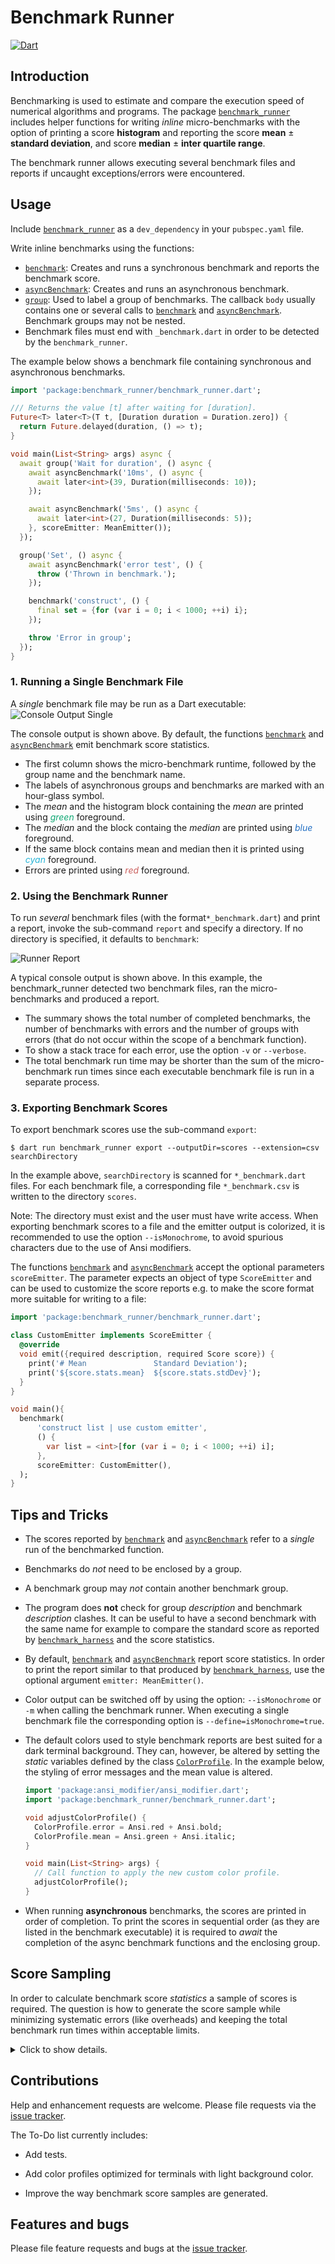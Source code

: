# Benchmark Runner
[![Dart](https://github.com/simphotonics/benchmark_runner/actions/workflows/dart.yml/badge.svg)](https://github.com/simphotonics/benchmark_runner/actions/workflows/dart.yml)


## Introduction

Benchmarking is used to estimate and compare the execution speed of
numerical algorithms and programs.
The package [`benchmark_runner`][benchmark_runner] includes helper
functions for writing *inline* micro-benchmarks with the option of
printing a score **histogram** and reporting the score **mean** &#177;
**standard deviation**, and score **median** &#177; **inter quartile range**.

The benchmark runner allows executing several benchmark files and reports if
uncaught exceptions/errors were encountered.

## Usage

Include [`benchmark_runner`][benchmark_runner] as a `dev_dependency`
 in your `pubspec.yaml` file.

Write inline benchmarks using the functions:
 * [`benchmark`][benchmark]: Creates and runs a synchronous benchmark and
   reports the benchmark score.
 * [`asyncBenchmark`][asyncBenchmark]: Creates and runs an
   asynchronous benchmark.
 * [`group`][group]: Used to label a group of benchmarks.
   The callback `body` usually contains one or several calls to
   [`benchmark`][benchmark] and [`asyncBenchmark`][asyncBenchmark].
   Benchmark groups may not be nested.
 * Benchmark files must end with `_benchmark.dart` in order to be detected
   by the `benchmark_runner`.

 The example below shows a benchmark file containing synchronous and
 asynchronous benchmarks.

  ```Dart
  import 'package:benchmark_runner/benchmark_runner.dart';

  /// Returns the value [t] after waiting for [duration].
  Future<T> later<T>(T t, [Duration duration = Duration.zero]) {
    return Future.delayed(duration, () => t);
  }

  void main(List<String> args) async {
    await group('Wait for duration', () async {
      await asyncBenchmark('10ms', () async {
        await later<int>(39, Duration(milliseconds: 10));
      });

      await asyncBenchmark('5ms', () async {
        await later<int>(27, Duration(milliseconds: 5));
      }, scoreEmitter: MeanEmitter());
    });

    group('Set', () async {
      await asyncBenchmark('error test', () {
        throw ('Thrown in benchmark.');
      });

      benchmark('construct', () {
        final set = {for (var i = 0; i < 1000; ++i) i};
      });

      throw 'Error in group';
    });
  }

  ```
### 1. Running a Single Benchmark File
A *single* benchmark file may be run as a Dart executable:
![Console Output Single](https://raw.githubusercontent.com/simphotonics/benchmark_runner/main/images/single_report.png)

The console output is shown above. By default,
the functions [`benchmark`][benchmark] and
[`asyncBenchmark`][asyncBenchmark]
emit benchmark score statistics.
* The first column shows the micro-benchmark runtime, followed by the group
  name and the benchmark name.
* The labels of asynchronous groups and benchmarks are marked with an hour-glass
symbol.
* The *mean* and the histogram block containing the *mean*
are printed using <span style="color:#11A874">*green*</span> foreground.
* The *median* and the block containg the *median* are printed
using <span style="color:#2370C4">*blue*</span> foreground.
* If the same block contains mean and median then it is printed
using <span style="color:#28B5D7">*cyan*</span> foreground.
* Errors are printed using <span style="color:#CB605E"> *red* </span> foreground.

### 2. Using the Benchmark Runner
To run *several* benchmark files (with the format`*_benchmark.dart`)
and print a report, invoke the sub-command `report` and specify a directory.
If no directory is specified, it defaults to `benchmark`:

![Runner Report](https://raw.githubusercontent.com/simphotonics/benchmark_runner/main/images/runner_report.png)

A typical console output is shown above. In this example, the benchmark_runner
detected two benchmark files, ran the micro-benchmarks and produced a report.

* The summary shows the total number of completed benchmarks, the number of
benchmarks with errors and the number of groups with errors (that do not
occur within the scope of a benchmark function).
* To show a stack trace for each error, use the option ``-v`` or `--verbose`.
* The total benchmark run time may be shorter than the sum of the
micro-benchmark run times since each executable benchmark file is run in
a separate process.

### 3. Exporting Benchmark Scores

To export benchmark scores use the sub-command `export`:
```
$ dart run benchmark_runner export --outputDir=scores --extension=csv searchDirectory
```
In the example above, `searchDirectory` is scanned for `*_benchmark.dart`
files. For each benchmark file, a corresponding file `*_benchmark.csv` is
written to the directory `scores`.

Note: The directory must exist and the user
must have write access. When exporting benchmark scores to a file
and the emitter output is colorized,
it is recommended to use the option `--isMonochrome`, to
avoid spurious characters due to the use of Ansi modifiers.

The functions [`benchmark`][benchmark] and
[`asyncBenchmark`][asyncBenchmark] accept the optional parameters `scoreEmitter`.
The parameter expects an object of type `ScoreEmitter` and
can be used to customize the score reports e.g.
to make the score format more suitable for writing to a file:

```Dart
import 'package:benchmark_runner/benchmark_runner.dart';

class CustomEmitter implements ScoreEmitter {
  @override
  void emit({required description, required Score score}) {
    print('# Mean               Standard Deviation');
    print('${score.stats.mean}  ${score.stats.stdDev}');
  }
}

void main(){
  benchmark(
      'construct list | use custom emitter',
      () {
        var list = <int>[for (var i = 0; i < 1000; ++i) i];
      },
      scoreEmitter: CustomEmitter(),
  );
}
```

## Tips and Tricks

- The scores reported by [`benchmark`][benchmark] and
[`asyncBenchmark`][asyncBenchmark]
refer to a *single* run of the benchmarked function.

- Benchmarks do *not* need to be enclosed by a group.

- A benchmark group may *not* contain another benchmark group.

- The program does **not** check for group *description*
and benchmark *description* clashes. It can be useful to have a second
benchmark with the same name for example to compare the standard score
as reported by [`benchmark_harness`][benchmark_harness] and the
score statistics.

- By default, [`benchmark`][benchmark] and
[`asyncBenchmark`][asyncBenchmark] report score statistics. In order to print
the report similar to that produced by
[`benchmark_harness`][benchmark_harness], use the
optional argument `emitter: MeanEmitter()`.

- Color output can be switched off by using the option: `--isMonochrome` or `-m`
when calling the benchmark runner. When executing a single benchmark file the
corresponding option is `--define=isMonochrome=true`.

- The default colors used to style benchmark reports are best suited
for a dark terminal background.
They can, however, be altered by setting the *static* variables defined by
the class [`ColorProfile`][ColorProfile]. In the example below, the styling of
error messages and the mean value is altered.
  ```Dart
  import 'package:ansi_modifier/ansi_modifier.dart';
  import 'package:benchmark_runner/benchmark_runner.dart';

  void adjustColorProfile() {
    ColorProfile.error = Ansi.red + Ansi.bold;
    ColorProfile.mean = Ansi.green + Ansi.italic;
  }

  void main(List<String> args) {
    // Call function to apply the new custom color profile.
    adjustColorProfile();
  }
  ```

- When running **asynchronous** benchmarks, the scores are printed in order of
completion. To print the scores in sequential order (as they are listed in the
benchmark executable) it is required to *await* the completion
of the async benchmark functions and
the enclosing group.
## Score Sampling

In order to calculate benchmark score *statistics* a sample of scores is
required. The question is how to generate the score sample while minimizing
systematic errors (like overheads) and keeping the
total benchmark run times within acceptable limits.

<details> <summary> Click to show details. </summary>

In a first step, benchmark scores are estimated using the
functions [`estimate`][estimate]
or [`estimateAsync`][estimateAsync]. The function [`BenchmarkHelper.sampleSize`][sampleSize]
uses the score estimate to determine the sample size and the number of inner
iterations (for short run times each sample entry is averaged).

### 1. Default Sampling Method
The graph below shows the sample size (orange curve) as calculated by the function
[`BenchmarkHelper.sampleSize`][sampleSize] (the of the list containing the
benchmark scores).

The green curve shows the lower limit of the total microbenchmark duration
in microseconds.

![Sample Size](https://raw.githubusercontent.com/simphotonics/benchmark_runner/main/images/sample_size.png)

For short run times below 1 microsecond each score sample is generated
using the functions [`measure`][measure] or the equivalent
asynchronous method [`measureAsync`][measureAsync]. The cyan curve shows
approx. over how many runs a score entry is averaged.

### 2. Custom Sampling Method
The parameter `sampleSize` of the functions [`benchmark`][benchmark] and
[`asyncBenchmark`][asyncBenchmark]  can be used to specify the lenght of the score
sample list and the number of inner iterations used to generate each entry.

To customize the score sampling process, without having to specify the parameter
`sampleSize` for each call of [`benchmark`][benchmark] and
[`asyncBenchmark`][asyncBenchmark], the static function
[`BenchmarkHelper.sampleSize`][sampleSize] can be replaced with a custom function:
```Dart
/// Generates a sample containing 100 benchmark scores.
BenchmarkHelper.sampleSize = (int clockTicks) {
  return (outer: 100, inner: 1)
}
```
To restore the default score sampling settings use:
```Dart
BenchmarkHelper.sampleSize = BenchmarkHelper.sampleSizeDefault;
```
----
The graph shown above may be re-generated using the custom `sampleSize`
function by copying and amending the file `gnuplot/sample_size.dart`
and using the command:
```Console
dart sample_size.dart
```
The command above lauches a process and runs a [`gnuplot`][gnuplot] script.
For this reason, the program [`gnuplot`][gnuplot] must be installed (with
the `qt` terminal enabled).

</details>

## Contributions

Help and enhancement requests are welcome. Please file requests via the [issue
tracker][tracker].

The To-Do list currently includes:
* Add tests.

* Add color profiles optimized for terminals with light background color.

* Improve the way benchmark score samples are generated.

## Features and bugs

Please file feature requests and bugs at the [issue tracker][tracker].

[tracker]: https://github.com/simphotonics/benchmark_runner/issues

[asyncBenchmark]: https://pub.dev/documentation/benchmark_runner/latest/benchmark_runner/asyncBenchmark.html

[asyncGroup]: https://pub.dev/documentation/benchmark_runner/latest/benchmark_runner/asyncGroup.html

[benchmark_harness]: https://pub.dev/packages/benchmark_harness

[benchmark_runner]: https://pub.dev/packages/benchmark_runner

[benchmark]: https://pub.dev/documentation/benchmark_runner/latest/benchmark_runner/benchmark.html

[ColorProfile]: https://pub.dev/documentation/benchmark_runner/latest/benchmark_runner/ColorProfile.html

[gnuplot]: https://sourceforge.net/projects/gnuplot/

[group]: https://pub.dev/documentation/benchmark_runner/latest/benchmark_runner/group.html

[measure]: https://pub.dev/documentation/benchmark_runner/latest/benchmark_runner/BenchmarkHelper/measure.html

[measureAsync]: https://pub.dev/documentation/benchmark_runner/latest/benchmark_runner/BenchmarkHelper/measureAsync.html

[sampleSize]: https://pub.dev/documentation/benchmark_runner/latest/benchmark_runner/BenchmarkHelper/sampleSize.html

[estimate]: https://pub.dev/documentation/benchmark_runner/latest/benchmark_runner/BenchmarkHelper/estimate.html

[estimateAsync]: https://pub.dev/documentation/benchmark_runner/latest/benchmark_runner/BenchmarkHelper/estimateUpAsync.html
